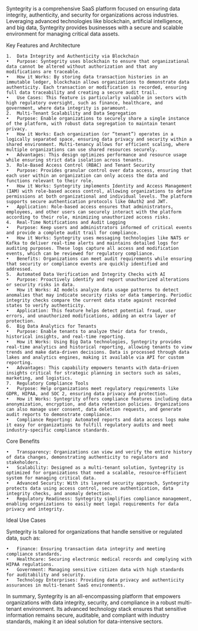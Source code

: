 Syntegrity is a comprehensive SaaS platform focused on ensuring data integrity, authenticity, and security for organizations across industries. Leveraging advanced technologies like blockchain, artificial intelligence, and big data, Syntegrity provides businesses with a secure and scalable environment for managing critical data assets.

Key Features and Architecture

	1.	Data Integrity and Authenticity via Blockchain
	•	Purpose: Syntegrity uses blockchain to ensure that organizational data cannot be altered without authorization and that any modifications are traceable.
	•	How it Works: By storing data transaction histories in an immutable ledger, blockchain allows organizations to demonstrate data authenticity. Each transaction or modification is recorded, ensuring full data traceability and creating a secure audit trail.
	•	Use Cases: This feature is particularly valuable in sectors with high regulatory oversight, such as finance, healthcare, and government, where data integrity is paramount.
	2.	Multi-Tenant Scalability and Data Segregation
	•	Purpose: Enable organizations to securely share a single instance of the platform, with robust data segregation to maintain tenant privacy.
	•	How it Works: Each organization (or “tenant”) operates in a logically separated space, ensuring data privacy and security within a shared environment. Multi-tenancy allows for efficient scaling, where multiple organizations can use shared resources securely.
	•	Advantages: This design optimizes performance and resource usage while ensuring strict data isolation across tenants.
	3.	Role-Based Access Control (RBAC) and Tenant Security
	•	Purpose: Provides granular control over data access, ensuring that each user within an organization can only access the data and functions relevant to their role.
	•	How it Works: Syntegrity implements Identity and Access Management (IAM) with role-based access control, allowing organizations to define permissions at both organizational and individual levels. The platform supports secure authentication protocols like OAuth2 and JWT.
	•	Application: Role-based access ensures that administrators, employees, and other users can securely interact with the platform according to their role, minimizing unauthorized access risks.
	4.	Real-Time Notifications and Audit Logging
	•	Purpose: Keep users and administrators informed of critical events and provide a complete audit trail for compliance.
	•	How it Works: Syntegrity uses messaging technologies like NATS or Kafka to deliver real-time alerts and maintains detailed logs for auditing purposes. These logs capture all access and modification events, which can be reviewed for regulatory compliance.
	•	Benefits: Organizations can meet audit requirements while ensuring that security or compliance events are quickly identified and addressed.
	5.	Automated Data Verification and Integrity Checks with AI
	•	Purpose: Proactively identify and report unauthorized alterations or security risks in data.
	•	How it Works: AI models analyze data usage patterns to detect anomalies that may indicate security risks or data tampering. Periodic integrity checks compare the current data state against recorded states to verify authenticity.
	•	Application: This feature helps detect potential fraud, user errors, and unauthorized modifications, adding an extra layer of protection.
	6.	Big Data Analytics for Tenants
	•	Purpose: Enable tenants to analyze their data for trends, historical insights, and real-time reporting.
	•	How it Works: Using Big Data technologies, Syntegrity provides real-time analytics and historical reporting, allowing tenants to view trends and make data-driven decisions. Data is processed through data lakes and analytics engines, making it available via API for custom reporting.
	•	Advantages: This capability empowers tenants with data-driven insights critical for strategic planning in sectors such as sales, marketing, and logistics.
	7.	Regulatory Compliance Tools
	•	Purpose: Help organizations meet regulatory requirements like GDPR, HIPAA, and SOC 2, ensuring data privacy and protection.
	•	How it Works: Syntegrity offers compliance features including data anonymization, encryption, and data retention policies. Organizations can also manage user consent, data deletion requests, and generate audit reports to demonstrate compliance.
	•	Compliance Reporting: Automated reports and data access logs make it easy for organizations to fulfill regulatory audits and meet industry-specific compliance standards.

Core Benefits

	•	Transparency: Organizations can view and verify the entire history of data changes, demonstrating authenticity to regulators and stakeholders.
	•	Scalability: Designed as a multi-tenant solution, Syntegrity is optimized for organizations that need a scalable, resource-efficient system for managing critical data.
	•	Advanced Security: With its layered security approach, Syntegrity protects data using access control, secure authentication, data integrity checks, and anomaly detection.
	•	Regulatory Readiness: Syntegrity simplifies compliance management, enabling organizations to easily meet legal requirements for data privacy and integrity.

Ideal Use Cases

Syntegrity is tailored for organizations that handle sensitive or regulated data, such as:

	•	Finance: Ensuring transaction data integrity and meeting compliance standards.
	•	Healthcare: Securing electronic medical records and complying with HIPAA regulations.
	•	Government: Managing sensitive citizen data with high standards for auditability and security.
	•	Technology Enterprises: Providing data privacy and authenticity assurances in multi-tenant SaaS environments.

In summary, Syntegrity is an all-encompassing platform that empowers organizations with data integrity, security, and compliance in a robust multi-tenant environment. Its advanced technology stack ensures that sensitive information remains secure, auditable, and compliant with industry standards, making it an ideal solution for data-intensive sectors.
